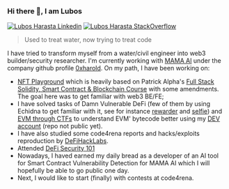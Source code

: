 ### Hi there 👋, I am Lubos

[![Lubos Harasta Linkedin](https://img.shields.io/badge/LinkedIn-0077B5?style=for-the-badge&logo=linkedin&logoColor=white)](https://www.linkedin.com/in/lubo%C5%A1-hara%C5%A1ta-7b9a68b6/)
[![Lubos Harasta StackOverflow](https://img.shields.io/badge/StackOverflow-F48024?style=for-the-badge&logo=stackoverflow&logoColor=white)](https://stackoverflow.com/users/10404409/haraslub)

> Used to treat water, now trying to treat code

I have tried to transform myself from a water/civil engineer into web3 builder/security researcher. I'm currently working with [MAMA AI](https://www.themama.ai/) under the company github profile [0xharold](https://github.com/0xharold). On my path, I have been working on:
- [NFT Playground](https://mama-nft-playground.on.fleek.co/) which is heavily based on Patrick Alpha's [Full Stack Solidity, Smart Contract & Blockchain Course](https://github.com/smartcontractkit/full-blockchain-solidity-course-js) with some amendments. The goal here was to get familiar with web3 BE/FE;
- I have solved tasks of Damn Vulnerable DeFi (few of them by using Echidna to get familiar with it, see for instance [rewarder](https://github.com/crytic/damn-vulnerable-defi-echidna/commit/a9761b3fa60a044a3c5e37f3d1d6024cd8667677) and [selfie](https://github.com/crytic/damn-vulnerable-defi-echidna/commit/c261324008ddf36575816f12e7ffd5a4cf0fee8f)) and [EVM through CTFs](https://www.evmthroughctfs.com/) to understand EVM' bytecode better using my [DEV account](https://goerli.etherscan.io/address/0xdb52ab45552a079cd316a874131b91675849a7bf) (repo not public yet).
- I have also studied some code4rena reports and hacks/exploits reproduction by [DeFiHackLabs](https://github.com/SunWeb3Sec/DeFiHackLabs/blob/main/README.md).
- Attended [DeFi Security 101](https://defisecuritysummit.org/defi-101-2023/)
- Nowadays, I haved earned my daily bread as a developer of an AI tool for Smart Contract Vulnerability Detection for MAMA AI which I will hopefully be able to go public one day.
- Next, I would like to start (finally) with contests at code4rena.
